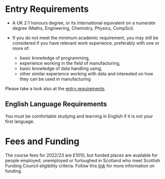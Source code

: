 # Entry Requirements

* A UK 2:1 honours degree, or its international equivalent on a numerate degree (Maths, Engineering, Chemistry, Physics, CompSci).

* If you do not meet the minimum academic requirement, you may still be considered if you have relevant work experience, preferably with one or more of:

  * basic knowledge of programming,
  * experience working in the field of manufacturing,
  * basic knowledge of data handling using,
  * other similar experience working with data and interested on how they can be used in manufacturing 

<!-- * You MUST provide proof acceptable by the Home Office for [English](#english-language-requirements) at an acceptable level to understand the course. -->

<!-- If you are unsure whether you meet any criteria please send your CV to [bayes-training@ed.ac.uk](mailto:bayes-training@ed.ac.uk). -->
 Please take a look also at the [entry requirements](how_to_apply.md).


<a name = "english-language-requirements"></a>
## English Language Requirements

You must be comfortable studying and learning in English if it is not your first language.

<!-- Please confirm that you meet all requirements as early as possible &ndash; detail at [language requirements](http://www.edin.ac/pgdf-english); current restrictions due to COVID have increased delay registering for and taking any tests necessary. -->


<a name = "fees_and_funding"></a>
# Fees and Funding


The course fees for 2022/23 are £1010, but funded places are available for people employed, unemployed or furloughed in Scotland who meet Scottish Funding Council eligibility criteria. Follow this [link](https://www.ed.ac.uk/bayes/about-us/education/workforce-development/funding-eligibility) for more information on funding.  <!-- It is currently https://www.ed.ac.uk/bayes/about-us/our-work/education/workforce-development/how-to-apply but this will change when our new website goes live. -->


<!-- The *Scottish Funding Council (SFC) Upskilling Fund* is providing a __fixed number of fee waivers__ for participants who meet at least one of the following criteria. 

You qualfy for the fee waivers if one the following is true:

* anyone living in Scotland for the last three years for reasons other than education, 
* any EU citizen living in the EU no matter if student of worker
* anyone living in the rest of the UK and working for a Scottish employer (an employer which is based in or has a significant presence in Scotland).
* PhD students, RAs, and other academic staff at a Scottish or EU university (not including the rest of the UK). 
 
You do *not* qualify for fee waivers if all of the following applies:
* anyone living in England, Wales, or Northern Ireland without ties to a Scottish employer
* anyone in the world (outside Scotland and EU) without ties to a Scottish employer
* anyone living in Scotland for less than 3 years for work purposes.
* bachelor or master students currently enrolled in a Scottish university

If you do not qualify for the SFC funding you may still qualify for funding under the new [*National Transition Training Fund*](https://www.myworldofwork.co.uk/national-transition-training-fund).  

Please see [eligibility requirements for funding](https://www.ed.ac.uk/bayes/about-us/our-work/education/workforce-development/eligibility-funding), or contact [bayes-training@ed.ac.uk](mailto:bayes-training@ed.ac.uk) for more detail.

The __course fees for 2022/23 are £1010 __. While those who obtain fee waivers will be prioritised in allocating places, we do have availability for fee-paying participants, both within and outwith Scotland. -->



